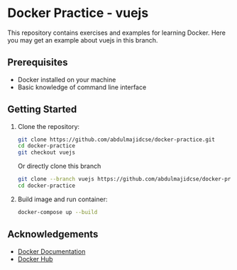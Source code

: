 # Docker Practice - vuejs

This repository contains exercises and examples for learning Docker. Here you may get an example about vuejs in this branch.

## Prerequisites

- Docker installed on your machine
- Basic knowledge of command line interface

## Getting Started

1. Clone the repository:

   ```sh
   git clone https://github.com/abdulmajidcse/docker-practice.git
   cd docker-practice
   git checkout vuejs
   ```

   Or directly clone this branch

   ```sh
   git clone --branch vuejs https://github.com/abdulmajidcse/docker-practice.git
   cd docker-practice
   ```

2. Build image and run container:
   ```sh
   docker-compose up --build
   ```

## Acknowledgements

- [Docker Documentation](https://docs.docker.com/)
- [Docker Hub](https://hub.docker.com/)
